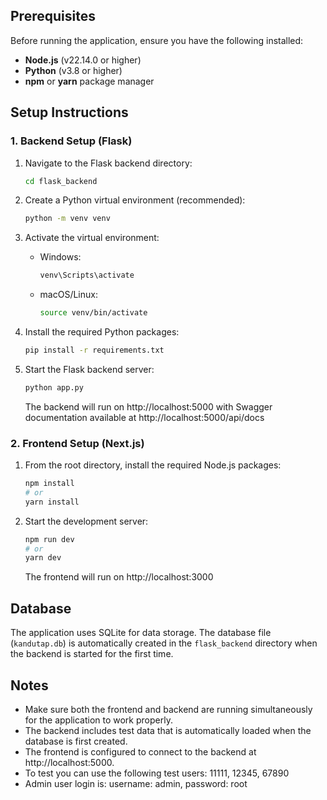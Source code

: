 ## Prerequisites

Before running the application, ensure you have the following installed:

- **Node.js** (v22.14.0 or higher)
- **Python** (v3.8 or higher)
- **npm** or **yarn** package manager

## Setup Instructions

### 1. Backend Setup (Flask)

1. Navigate to the Flask backend directory:

   ```bash
   cd flask_backend
   ```

2. Create a Python virtual environment (recommended):

   ```bash
   python -m venv venv
   ```

3. Activate the virtual environment:

   - Windows:
     ```bash
     venv\Scripts\activate
     ```
   - macOS/Linux:
     ```bash
     source venv/bin/activate
     ```

4. Install the required Python packages:

   ```bash
   pip install -r requirements.txt
   ```

5. Start the Flask backend server:
   ```bash
   python app.py
   ```
   The backend will run on http://localhost:5000 with Swagger documentation available at http://localhost:5000/api/docs

### 2. Frontend Setup (Next.js)

1. From the root directory, install the required Node.js packages:

   ```bash
   npm install
   # or
   yarn install
   ```

2. Start the development server:
   ```bash
   npm run dev
   # or
   yarn dev
   ```
   The frontend will run on http://localhost:3000

## Database

The application uses SQLite for data storage. The database file (`kandutap.db`) is automatically created in the `flask_backend` directory when the backend is started for the first time.

## Notes

- Make sure both the frontend and backend are running simultaneously for the application to work properly.
- The backend includes test data that is automatically loaded when the database is first created.
- The frontend is configured to connect to the backend at http://localhost:5000.
- To test you can use the following test users: 11111, 12345, 67890
- Admin user login is: username: admin, password: root
